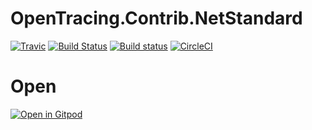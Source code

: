 # OpenTracing.Contrib.NetStandard

[![Travic](https://travis-ci.org/epitaph-04/OpenTracing.Contrib.NetStandard.svg?branch=master&label=travis)](https://travis-ci.org/epitaph-04/OpenTracing.Contrib.NetStandard) [![Build Status](https://dev.azure.com/smmahbubhassan/OpenTracing.Contrib.NetStandard/_apis/build/status/epitaph-04.OpenTracing.Contrib.NetStandard?branchName=master)](https://dev.azure.com/smmahbubhassan/OpenTracing.Contrib.NetStandard/_build/latest?definitionId=1?branchName=master) [![Build status](https://ci.appveyor.com/api/projects/status/yrpeytgtd4n0rucd/branch/master?svg=true)](https://ci.appveyor.com/project/epitaph-04/opentracing-contrib-netstandard/branch/master) [![CircleCI](https://circleci.com/gh/epitaph-04/OpenTracing.Contrib.NetStandard.svg?style=svg)](https://circleci.com/gh/epitaph-04/OpenTracing.Contrib.NetStandard)


# Open

[![Open in Gitpod](https://gitpod.io/button/open-in-gitpod.svg)](https://gitpod.io/#https://github.com/epitaph-04/OpenTracing.Contrib.NetStandard)
